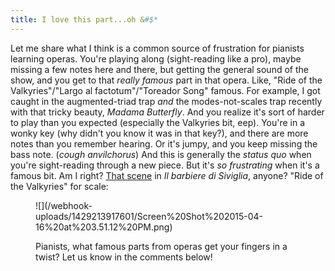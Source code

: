 ```yaml
---
title: I love this part...oh &#$*
---
```


Let me share what I think is a common source of frustration for pianists learning operas. You're playing along (sight-reading like a pro), maybe missing a few notes here and there, but getting the general sound of the show, and you get to that _really famous_ part in that opera. Like, "Ride of the Valkyries"/"Largo al factotum"/"Toreador Song" famous. For example, I got caught in the augmented-triad trap _and_ the modes-not-scales trap recently with that tricky beauty, _Madama Butterfly_. And you realize it's sort of harder to play than you expected (especially the Valkyries bit, eep). You're in a wonky key (why didn't you know it was in that key?), and there are more notes than you remember hearing. Or it's jumpy, and you keep missing the bass note. (*cough* _anvilchorus_) And this is generally the _status quo_ when you're sight-reading through a new piece. But it's _so frustrating_ when it's a famous bit. Am I right? [That scene](https://www.youtube.com/watch?v=PZzTv0Sb4Zg) in _Il barbiere di Siviglia_, anyone?
"Ride of the Valkyries" for scale:

<figure data-type="image">
![](/webhook-uploads/1429213917601/Screen%20Shot%202015-04-16%20at%203.51.12%20PM.png)

Pianists, what famous parts from operas get your fingers in a twist? Let us know in the comments below!

